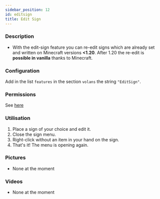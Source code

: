 ```yaml
---
sidebar_position: 12
id: editsign
title: Edit Sign
---
```

### Description
* With the edit-sign feature you can re-edit signs which are already set and written on Minecraft versions **<1.20**. After 1.20 the re-edit is **possible in vanilla** thanks to Minecraft.
### Configuration
Add in the list `features` in the section `volans` the string `"EditSign"`.
### Permissions
See [here](/docs/Permissions/#edit-sign)
### Utilisation
1. Place a sign of your choice and edit it.
2. Close the sign menu.
3. Right-click without an item in your hand on the sign.
4. That's it! The menu is opening again.
### Pictures
- None at the moment
### Videos
- None at the moment